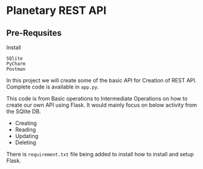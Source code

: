 # Planetary REST API

## Pre-Requsites ##

Install 
```
SQlite
PyCharm
Postman
```

In this project we will create some of the basic API for Creation of REST API. 
Complete code is available in `app.py`. 

This code is from Basic operations to Intermediate Operations on how to create our own API using Flask.
It would mainly focus on below activity from the SQlite DB.
 - Creating 
 - Reading
 - Updating
 - Deleting 

There is `requirement.txt` file being added to install how to install and setup Flask.
